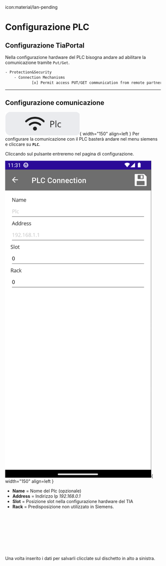 icon:material/lan-pending
# Configurazione PLC


## Configurazione TiaPortal
Nella configurazione hardware del PLC bisogna andare ad abilitare la comunicazione tramite `Put/Get`.

```pas
- Protection&Security
    - Connection Mechanisms
            [x] Permit access PUT/GET communication from remote partner
```

---
## Configurazione comunicazione 

![e](../attachment/Page_Siemens_Content_PlcButton.png){ width="150" align=left }
Per configurare la comunicazione con il PLC basterà andare nel menu siemens e cliccare su __`PLC`__.

Cliccando sul pulsante entreremo nel pagina di configurazione.

![e](../attachment/Page_Siemens_Plc.png){ width="150" align=left }

- __Name__ = Nome del Plc (opzionale)
- __Address__ = Indirizzo Ip _192.168.0.1_
- __Slot__ = Posizione slot nella configurazione hardware del TIA
- __Rack__ = Predisposizione non utilizzato in Siemens.
</br></br></br>
</br></br></br>
</br></br></br>

Una volta inserito i dati per salvarli clicclate sul dischetto in alto a sinistra.

